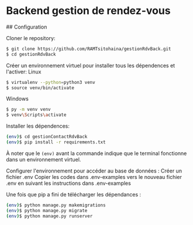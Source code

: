 # Backend gestion de rendez-vous


## Configuration

Cloner le repository: 
```sh
$ git clone https://github.com/RAMTsitohaina/gestionRdvBack.git
$ cd gestionRdvBack
```

Créer un environnement virtuel pour installer tous les dépendences et l'activer:
Linux
```sh
$ virtualenv --python=python3 venv
$ source venv/bin/activate
```
Windows
```sh
$ py -m venv venv
$ venv\Scripts\activate
```

Installer les dépendences:
```sh
(env)$ cd gestionContactRdvBack
(env)$ pip install -r requirements.txt
```
À noter que le `(env)` avant la commande indique que le terminal fonctionne dans un environnement virtuel.  

Configurer l'environnement pour accéder au base de données : 
Créer un fichier .env
Copier les codes dans .env-examples vers le nouveau fichier .env en suivant les instructions dans .env-examples

Une fois que pip a fini de télécharger les dépendances :
```sh
(env)$ python manage.py makemigrations
(env)$ python manage.py migrate
(env)$ python manage.py runserver
```
